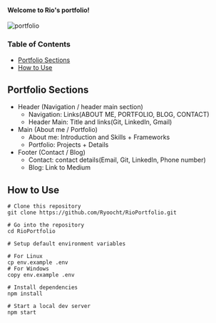 #### Welcome to Rio's portfolio!
![portfolio](https://user-images.githubusercontent.com/14501804/125146711-b090e180-e16a-11eb-8667-68ce52cbd850.gif)

### Table of Contents
- [Portfolio Sections](#portfolio)
- [How to Use](#howToUse)

<a id="portfolio"></a>
## Portfolio Sections
- Header (Navigation / header main section)
  - Navigation: Links(ABOUT ME, PORTFOLIO, BLOG, CONTACT)
  - Header Main: Title and links(Git, LinkedIn, Gmail)
- Main (About me / Portfolio)
  - About me: Introduction and Skills + Frameworks
  - Portfolio: Projects + Details
- Footer (Contact / Blog)
  - Contact: contact details(Email, Git, LinkedIn, Phone number)
  - Blog: Link to Medium

<a id="howToUse"></a>
## How to Use
~~~
# Clone this repository
git clone https://github.com/Ryoocht/RioPortfolio.git

# Go into the repository
cd RioPortfolio

# Setup default environment variables

# For Linux
cp env.example .env
# For Windows
copy env.example .env

# Install dependencies
npm install

# Start a local dev server
npm start
~~~
